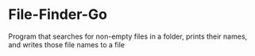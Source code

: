 # File-Finder-Go
Program that searches for non-empty files in a folder, prints their names, and writes those file names to a file
